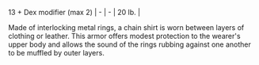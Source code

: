 13 + Dex modifier (max 2) | -        | -            | 20 lb. |

Made of interlocking metal rings, a chain shirt is worn between layers of clothing or leather. This armor offers modest protection to the wearer's upper body and allows the sound of the rings rubbing against one another to be muffled by outer layers.